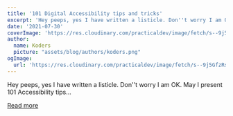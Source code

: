 ```yaml
---
title: '101 Digital Accessibility tips and tricks'
excerpt: 'Hey peeps, yes I have written a listicle. Don''t worry I am OK. May I present 101 Accessibility tips...'
date: '2021-07-30'
coverImage: 'https://res.cloudinary.com/practicaldev/image/fetch/s--9j5GfzRs--/c_imagga_scale,f_auto,fl_progressive,h_420,q_auto,w_1000/https://dev-to-uploads.s3.amazonaws.com/uploads/articles/n2fz30x6mzo2gjzczesw.jpg'
author:
  name: Koders
  picture: "assets/blog/authors/koders.png"
ogImage:
  url: 'https://res.cloudinary.com/practicaldev/image/fetch/s--9j5GfzRs--/c_imagga_scale,f_auto,fl_progressive,h_420,q_auto,w_1000/https://dev-to-uploads.s3.amazonaws.com/uploads/articles/n2fz30x6mzo2gjzczesw.jpg'
---
```


Hey peeps, yes I have written a listicle. Don''t worry I am OK. May I present 101 Accessibility tips...

[Read more](https://dev.to/inhuofficial/101-digital-accessibility-tips-and-tricks-4728)
